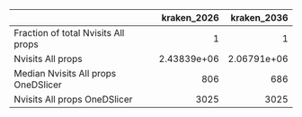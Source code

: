 |                                     |    kraken_2026 |    kraken_2036 |
|:------------------------------------|---------------:|---------------:|
| Fraction of total Nvisits All props |    1           |    1           |
| Nvisits All props                   |    2.43839e+06 |    2.06791e+06 |
| Median Nvisits All props OneDSlicer |  806           |  686           |
| Nvisits All props OneDSlicer        | 3025           | 3025           |
